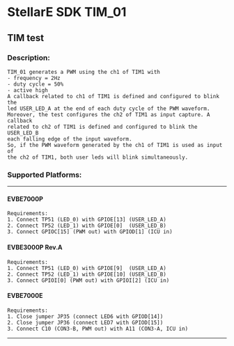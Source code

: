 # StellarE SDK TIM_01

## TIM test

### Description: 
	TIM_01 generates a PWM using the ch1 of TIM1 with
	- frequency = 2Hz
	- duty cycle = 50%
	- active high
	A callback related to ch1 of TIM1 is defined and configured to blink the
	led USER_LED_A at the end of each duty cycle of the PWM waveform.
	Moreover, the test configures the ch2 of TIM1 as input capture. A callback
	related to ch2 of TIM1 is defined and configured to blink the USER_LED_B
	each falling edge of the input waveform.
	So, if the PWM waveform generated by the ch1 of TIM1 is used as input of
	the ch2 of TIM1, both user leds will blink simultaneously.
### Supported Platforms:
-----------------------------------------------------------
#### EVBE7000P
	Requirements:
	1. Connect TP51 (LED_0) with GPIOE[13] (USER_LED_A)
	2. Connect TP52 (LED_1) with GPIOE[0]  (USER_LED_B)
	3. Connect GPIOC[15] (PWM out) with GPIOD[1] (ICU in)
#### EVBE3000P Rev.A
	Requirements:
	1. Connect TP51 (LED_0) with GPIOE[9]  (USER_LED_A)
	2. Connect TP52 (LED_1) with GPIOE[10] (USER_LED_B)
	3. Connect GPIOI[0] (PWM out) with GPIOI[2] (ICU in)
#### EVBE7000E
	Requirements:
	1. Close jumper JP35 (connect LED6 with GPIOD[14])
	2. Close jumper JP36 (connect LED7 with GPIOD[15])
	3. Connect C10 (CON3-B, PWM out) with A11 (CON3-A, ICU in)
-----------------------------------------------------------